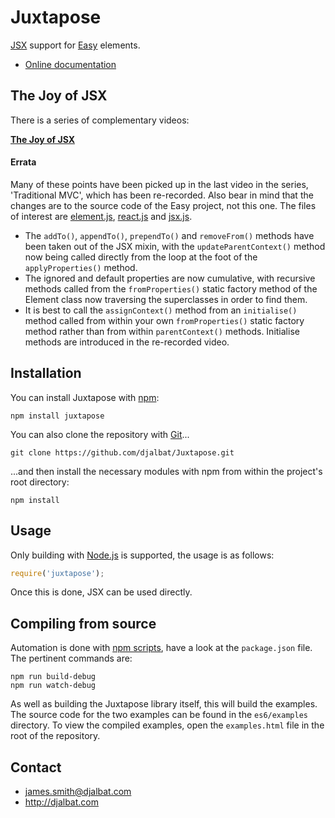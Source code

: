 # Juxtapose

[JSX](https://facebook.github.io/react/docs/jsx-in-depth.html) support for [Easy](https://github.com/djalbat/Easy) elements.

 * [Online documentation](http://djalbat.com/juxtapose/)

## The Joy of JSX

There is a series of complementary videos:

**[The Joy of JSX](https://vimeo.com/album/4562013)**

#### Errata

Many of these points have been picked up in the last video in the series, 'Traditional MVC', which has been re-recorded. Also bear in mind that the changes are to the source code of the Easy project, not this one. The files of interest are [element.js](https://github.com/djalbat/Easy/blob/master/es6/element.js), [react.js](https://github.com/djalbat/Easy/blob/master/es6/react.js) and [jsx.js](https://github.com/djalbat/Easy/blob/master/es6/mixin/jsx.js).

- The `addTo()`, `appendTo()`, `prependTo()` and `removeFrom()` methods have been taken out of the JSX mixin, with the `updateParentContext()` method now being called directly from the loop at the foot of the `applyProperties()` method.
- The ignored and default properties are now cumulative, with recursive methods called from the `fromProperties()` static factory method of the Element class now traversing the superclasses in order to find them.
- It is best to call the `assignContext()` method from an `initialise()` method called from within your own `fromProperties()` static factory method rather than from within `parentContext()` methods. Initialise methods are introduced in the re-recorded video.

## Installation

You can install Juxtapose with [npm](https://www.npmjs.com/):

    npm install juxtapose

You can also clone the repository with [Git](https://git-scm.com/)...

    git clone https://github.com/djalbat/Juxtapose.git

...and then install the necessary modules with npm from within the project's root directory:

    npm install

## Usage

Only building with [Node.js](http://nodejs.org) is supported, the usage is as follows:

```js
require('juxtapose');
```

Once this is done, JSX can be used directly.

## Compiling from source

Automation is done with [npm scripts](https://docs.npmjs.com/misc/scripts), have a look at the `package.json` file. The pertinent commands are:

    npm run build-debug
    npm run watch-debug
    
As well as building the Juxtapose library itself, this will build the examples. The source code for the two examples can be found in the `es6/examples` directory. To view the compiled examples, open the `examples.html` file in the root of the repository.
    
## Contact

- james.smith@djalbat.com
- http://djalbat.com
